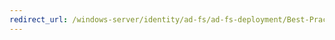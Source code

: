 ```yaml
---
redirect_url: /windows-server/identity/ad-fs/ad-fs-deployment/Best-Practices-Securing-AD-FS
---
```

